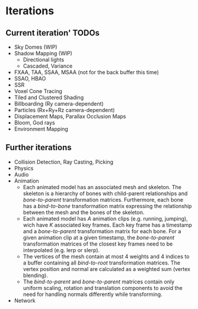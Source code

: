 # Iterations

## Current iteration' TODOs
* Sky Domes (WIP)
* Shadow Mapping (WIP)
  * Directional lights
  * Cascaded, Variance
* FXAA, TAA, SSAA, MSAA (not for the back buffer this time)
* SSAO, HBAO
* SSR
* Voxel Cone Tracing
* Tiled and Clustered Shading
* Billboarding (Ry camera-dependent)
* Particles (Rx+Ry+Rz camera-dependent)
* Displacement Maps, Parallax Occlusion Maps
* Bloom, God rays
* Environment Mapping

## Further iterations
* Collision Detection, Ray Casting, Picking
* Physics
* Audio
* Animation
  * Each animated model has an associated mesh and skeleton. The skeleton is a hierarchy of bones with child-parent relationships and *bone-to-parent* transformation matrices. Furthermore, each bone has a *bind-to-bone* transformation matrix expressing the relationship between the mesh and the bones of the skeleton.
  * Each animated model has *A* animation clips (e.g. running, jumping), wich have *K* associated key frames. Each key frame has a timestamp and a *bone-to-parent* transformation matrix for each bone. For a given animation clip at a given timestamp, the *bone-to-parent* transformation matrices of the closest key frames need to be interpolated (e.g. lerp or slerp). 
  * The vertices of the mesh contain at most 4 weights and 4 indices to a buffer containing all *bind-to-root* transformation matrices. The vertex position and normal are calculated as a weighted sum (vertex blending).
  * The *bind-to-parent* and *bone-to-parent* matrices contain only uniform scaling, rotation and translation components to avoid the need for handling normals differently while transforming.
* Network
